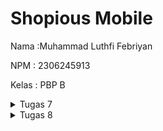 # Shopious Mobile
Nama :Muhammad Luthfi Febriyan

NPM : 2306245913

Kelas : PBP B

<details>
    <summary>Tugas 7</summary>

### 1. Jelaskan apa yang dimaksud dengan stateless widget dan stateful widget.

#### StatelessWidget vs StatefulWidget

Flutter memiliki dua jenis widget utama: `StatelessWidget` dan `StatefulWidget`, yang berbeda dalam cara mereka menangani perubahan data atau keadaan aplikasi.

| **StatelessWidget**                        | **StatefulWidget**                                |
|--------------------------------------------|---------------------------------------------------|
| Tidak memiliki state yang dapat diubah.    | Memiliki state yang dapat diubah.                 |
| Konten tidak berubah setelah dibuat.       | Konten dapat berubah sebagai respons terhadap interaksi atau data baru. |
| Digunakan untuk elemen statis.             | Digunakan untuk elemen dinamis.                   |
| Lebih ringan dan tidak perlu dikelola ulang. | Membutuhkan lebih banyak memori dan sering diperbarui. |

- Gunakan `StatelessWidget` untuk konten yang **tidak berubah**.
- Gunakan `StatefulWidget` untuk konten yang **berubah** atau memerlukan pembaruan berdasarkan interaksi atau data baru.

### 2. Sebutkan widget apa saja yang kamu gunakan pada proyek ini dan jelaskan fungsinya.

#### Widget yang Digunakan dan Fungsinya

1. **Scaffold** - Menyediakan struktur dasar halaman, termasuk `AppBar` dan `body`. Digunakan sebagai kerangka halaman utama.
2. **AppBar** - Menampilkan bagian atas halaman yang berisi judul aplikasi "Shopious". 
3. **Padding** - Menambahkan jarak atau ruang di sekitar elemen dalam halaman.
4. **Column** - Menyusun widget secara vertikal, digunakan untuk menampilkan `InfoCard` dan `GridView`.
5. **Row** - Menyusun widget secara horizontal, digunakan untuk menampilkan tiga `InfoCard`.
6. **InfoCard** - Widget khusus yang menampilkan informasi dalam bentuk kartu, seperti `NPM`, `Name`, dan `Class`.
7. **SizedBox** - Memberikan jarak vertikal antara elemen.
8. **Center** - Menyusun widget di tengah layar, digunakan untuk teks sambutan dan `GridView`.
9. **Text** - Menampilkan teks pada layar.
10. **GridView.count** - Menampilkan item dalam bentuk grid dengan jumlah kolom tetap.
11. **ItemCard** - Widget khusus yang menampilkan ikon dan nama item dalam bentuk kartu.
12. **Card** - Menyediakan tampilan kartu dengan bayangan.
13. **Material** - Menyediakan properti visual untuk `InkWell`.
14. **InkWell** - Memberikan efek klik pada widget dan menampilkan `SnackBar`.
15. **Icon** - Menampilkan ikon sesuai nama item pada `ItemCard`.
16. **SnackBar** - Menampilkan pesan singkat di bagian bawah layar.

### 3. Apa fungsi dari setState()? Jelaskan variabel apa saja yang dapat terdampak dengan fungsi tersebut.

Fungsi `setState()` digunakan untuk memperbarui UI ketika ada perubahan data pada `StatefulWidget`. Variabel yang terdampak adalah semua variabel dalam kelas `State` yang nilainya diubah di dalam blok `setState()`.

### 4. Jelaskan perbedaan antara const dengan final.

- `const`: Nilai tetap dan ditentukan saat **kompilasi**.
- `final`: Nilai tetap setelah inisialisasi, ditentukan saat **runtime**.

### 5. Jelaskan bagaimana cara kamu mengimplementasikan checklist-checklist di atas.

#### Implementasi Checklist

1. **Membuat Proyek Flutter**
   - Membuat proyek Flutter baru dengan command:
     ```bash
     flutter create shopious_mobile
     ```

2. **Struktur File**
   - Membuat file `menu.dart` di direktori `shopious_mobile/lib` agar struktur proyek lebih rapi.

3. **Modifikasi `main.dart`**
   - Menghapus class `_MyHomePageState` karena `MyHomePage` dirancang sebagai `StatelessWidget`.
   - Mengubah parent class dari `MyHomePage` dari `StatefulWidget` menjadi `StatelessWidget`.

4. **Membuat Tiga Tombol Sederhana**
   - Menambahkan tiga tombol dengan ikon dan teks: "Lihat Daftar Produk," "Tambah Produk," dan "Logout."
   - Menggunakan `ItemHomepage` dan `ItemCard` untuk menampilkan ikon dan teks dalam bentuk kartu:

   ```dart
   final List<ItemHomepage> items = [
     ItemHomepage("Lihat Daftar Produk", Icons.production_quantity_limits_sharp),
     ItemHomepage("Tambah Produk", Icons.add),
     ItemHomepage("Logout", Icons.logout),
   ];
    ```

5. **Mengimplementasikan Warna Berbeda untuk Setiap Tombol**
- Menerapkan warna berbeda untuk setiap tombol di dalam widget ItemCard dengan menggunakan kondisi if pada backgroundColor untuk setiap item:
    ```dart
    class ItemCard extends StatelessWidget {
  final ItemHomepage item;
  
  const ItemCard(this.item, {super.key});
  
  @override
  Widget build(BuildContext context) {
    Color backgroundColor;
    if (item.name == "Lihat Daftar Produk") {
      backgroundColor = Colors.blueGrey;
    } else if (item.name == "Tambah Produk") {
      backgroundColor = Colors.teal;
    } else if (item.name == "Logout") {
      backgroundColor = Colors.red.shade900;
    } else {
      backgroundColor = Theme.of(context).colorScheme.secondary;
    }

    return Material(
      color: backgroundColor,
        .....
    )
    ```
6. **Memunculkan Snackbar dengan Pesan yang Sesuai untuk Setiap Tombol**
   - Menambahkan aksi `onTap` pada setiap `ItemCard` menggunakan widget `InkWell`.
   - Setiap kali tombol ditekan, `ScaffoldMessenger` menampilkan `SnackBar` dengan pesan yang sesuai:
     - Untuk tombol "Lihat Daftar Produk", menampilkan pesan **"Kamu telah menekan tombol Lihat Daftar Produk"**.
     - Untuk tombol "Tambah Produk", menampilkan pesan **"Kamu telah menekan tombol Tambah Produk"**.
     - Untuk tombol "Logout", menampilkan pesan **"Kamu telah menekan tombol Logout"**.

   ```dart
   InkWell(
     onTap: () {
       ScaffoldMessenger.of(context)
         ..hideCurrentSnackBar()
         ..showSnackBar(
           SnackBar(content: Text("Kamu telah menekan tombol ${item.name}!"))
         );
     },
     child: Container(
       padding: const EdgeInsets.all(8),
       child: Center(
         child: Column(
           mainAxisAlignment: MainAxisAlignment.center,
           children: [
             Icon(
               item.icon,
               color: Colors.white,
               size: 30.0,
             ),
             const Padding(padding: EdgeInsets.all(3)),
             Text(
               item.name,
               textAlign: TextAlign.center,
               style: const TextStyle(color: Colors.white),
             ),
           ],
         ),
       ),
     ),
   );
    ```
</details>

<details>
  <summary>Tugas 8</summary>

  #### Apa kegunaan const di Flutter? Jelaskan apa keuntungan ketika menggunakan `const` pada kode Flutter. Kapan sebaiknya kita menggunakan `const`, dan kapan sebaiknya tidak digunakan?
  Di Flutter, const digunakan untuk membuat objek yang bersifat immutable dan diproses pada waktu kompilasi (compile-time constant). Menggunakan const memungkinkan Flutter untuk menghindari pembuatan ulang objek yang sama berulang kali saat rebuild, sehingga meningkatkan efisiensi aplikasi. Misalnya, jika sebuah widget atau nilai dideklarasikan dengan const, Flutter akan menyimpannya sebagai satu objek tunggal dalam memori, dan referensi yang sama akan digunakan setiap kali diperlukan, yang menghemat sumber daya.

  Kapan Menggunakan const Sebaiknya gunakan const pada widget atau nilai yang tidak berubah sepanjang waktu, seperti teks statis atau ikon yang tetap. Ini sangat berguna dalam mengoptimalkan performa aplikasi, terutama saat bekerja dengan widget yang sering di-rebuild.

  Kapan Tidak Menggunakan const Hindari penggunaan const jika nilai atau tampilan suatu widget bergantung pada data dinamis yang bisa berubah saat aplikasi berjalan, karena const tidak dapat digunakan untuk elemen yang berubah di runtime.

  #### Jelaskan dan bandingkan penggunaan Column dan Row pada Flutter. Berikan contoh implementasi dari masing-masing layout widget ini!
  1. Column : Menyusun anaknya secara vertikal
  ```
  Column(
    children: [
      Image.network(
        _image,
        errorBuilder: (BuildContext context, Object exception, StackTrace? stackTrace) {
          return const Text('Gagal memuat gambar');
        },
      ),
      Text('Name: $_name'),
      Text('Price: $_price'),
      Text('Ready: $_ready'),
      Text('Description: $_description'),
    ],
  ),
  ```
  2. Row : Menyusun anaknya secara horizontal
  ```
  Row(
    mainAxisAlignment: MainAxisAlignment.spaceEvenly,
    children: [
      InfoCard(title: 'NPM', content: npm),
      InfoCard(title: 'Name', content: name),
      InfoCard(title: 'Class', content: className),
    ],
  ),
  ```
  #### Sebutkan apa saja elemen input yang kamu gunakan pada halaman form yang kamu buat pada tugas kali ini. Apakah terdapat elemen input Flutter lain yang tidak kamu gunakan pada tugas ini? Jelaskan!

  1. `TextFormField`:
  Digunakan untuk beberapa input teks:
  URL Image: Input untuk URL gambar dari menu.
  Name: Input untuk nama menu.
  Price: Input untuk harga menu.
  Description: Input untuk deskripsi menu.
  Masing-masing TextFormField memiliki properti validator untuk memvalidasi data.


  2. `ElevatedButton`:
  Digunakan untuk tombol "Save" yang memunculkan dialog konfirmasi ketika form valid.

  Elemen Input Lain yang Tidak Digunakan:

  1. `DropdownButtonFormField`: Widget ini dapat digunakan untuk membuat dropdown pilihan.

  2. `Checkbox` atau Switch: Berguna untuk input tipe boolean atau status aktif/tidak aktif.

  3. `Slider`: Berguna untuk input angka dalam rentang tertentu, seperti memilih harga dalam rentang yang sudah ditentukan.

  4. `DatePicker` dan `TimePicker`: Untuk input tanggal atau waktu.



  #### Bagaimana cara kamu mengatur tema (theme) dalam aplikasi Flutter agar aplikasi yang dibuat konsisten? Apakah kamu mengimplementasikan tema pada aplikasi yang kamu buat?
   Menggunakan `ThemeData` pada sebuah `MaterialApp` untuk mendapatkan warna yang konsistent di keseluruhan aplikasi.

  #### Bagaimana cara kamu menangani navigasi dalam aplikasi dengan banyak halaman pada Flutter?
  Navigasi dalam aplikasi ini diatur menggunakan widget Navigator. Berikut pendekatan yang digunakan:

  - Navigator.push(): Menambahkan halaman baru ke dalam stack navigasi.
  - Navigator.pop(): Kembali ke halaman sebelumnya.
  - Navigator.pushReplacement(): Mengganti halaman saat ini tanpa menambahkannya ke stack.

  Selain itu, ditambahkan drawer untuk mempermudah pengguna berpindah antar halaman, seperti dari halaman utama ke halaman form.
</details>
